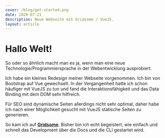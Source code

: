```yaml
---
cover: /blog/get-started.png
date: 2020-07-21
description: Neue Webseite mit Gridsome / VueJS.
layout: article
---
```


# Hallo Welt!

So oder so ähnlich macht man es ja, wenn man eine neue Technologie/Programmiersprache in der Webentwicklung ausprobiert. 

Ich habe ein kleines Redesign meiner Webseite vorgenommen. Ich bin von Bootstrap auf Vue gewechselt. In der Vergangenheit hatte ich schon häufiger mit VueJS zu tun und fand die Interaktionsfähigkeit und das Data Binding mit dem DOM sehr hilfreich.

Für SEO sind dynamische Seiten allerdings nicht sehr optimal, daher habe ich nach einer Möglichkeit gesucht mit VueJS statische Seiten zu generieren.

So kam ich auf [**Gridsome**](https://gridsome.org/). Bisher bin ich echt begeistert, wie einfach und schnell das Development über die Docs und die CLI gestartet wird.  